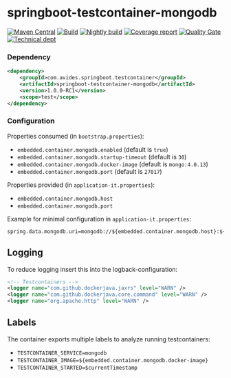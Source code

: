 # springboot-testcontainer-mongodb

[![Maven Central](https://img.shields.io/maven-metadata/v/http/central.maven.org/maven2/com/avides/springboot/testcontainer/springboot-testcontainer-mongodb/maven-metadata.xml.svg)](https://search.maven.org/#search%7Cgav%7C1%7Cg%3A%22com.avides.springboot.testcontainer%22%20AND%20a%3A%22springboot-testcontainer-mongodb%22)
[![Build](https://github.com/springboot-testcontainer/springboot-testcontainer-mongodb/workflows/release/badge.svg)](https://github.com/springboot-testcontainer/springboot-testcontainer-mongodb/actions)
[![Nightly build](https://github.com/springboot-testcontainer/springboot-testcontainer-mongodb/workflows/nightly/badge.svg)](https://github.com/springboot-testcontainer/springboot-testcontainer-mongodb/actions)
[![Coverage report](https://sonarcloud.io/api/project_badges/measure?project=springboot-testcontainer_springboot-testcontainer-mongodb&metric=coverage)](https://sonarcloud.io/dashboard?id=springboot-testcontainer_springboot-testcontainer-mongodb)
[![Quality Gate](https://sonarcloud.io/api/project_badges/measure?project=springboot-testcontainer_springboot-testcontainer-mongodb&metric=alert_status)](https://sonarcloud.io/dashboard?id=springboot-testcontainer_springboot-testcontainer-mongodb)
[![Technical dept](https://sonarcloud.io/api/project_badges/measure?project=springboot-testcontainer_springboot-testcontainer-mongodb&metric=sqale_index)](https://sonarcloud.io/dashboard?id=springboot-testcontainer_springboot-testcontainer-mongodb)

### Dependency
```xml
<dependency>
	<groupId>com.avides.springboot.testcontainer</groupId>
	<artifactId>springboot-testcontainer-mongodb</artifactId>
	<version>1.0.0-RC1</version>
	<scope>test</scope>
</dependency>
```

### Configuration
Properties consumed (in `bootstrap.properties`):
- `embedded.container.mongodb.enabled` (default is `true`)
- `embedded.container.mongodb.startup-timeout` (default is `30`)
- `embedded.container.mongodb.docker-image` (default is `mongo:4.0.13`)
- `embedded.container.mongodb.port` (default is `27017`)

Properties provided (in `application-it.properties`):
- `embedded.container.mongodb.host`
- `embedded.container.mongodb.port`

Example for minimal configuration in `application-it.properties`:
```
spring.data.mongodb.uri=mongodb://${embedded.container.mongodb.host}:${embedded.container.mongodb.port}/test
```

## Logging
To reduce logging insert this into the logback-configuration:
```xml
<!-- Testcontainers -->
<logger name="com.github.dockerjava.jaxrs" level="WARN" />
<logger name="com.github.dockerjava.core.command" level="WARN" />
<logger name="org.apache.http" level="WARN" />
```

## Labels
The container exports multiple labels to analyze running testcontainers:
- `TESTCONTAINER_SERVICE=mongodb`
- `TESTCONTAINER_IMAGE=${embedded.container.mongodb.docker-image}`
- `TESTCONTAINER_STARTED=$currentTimestamp`

